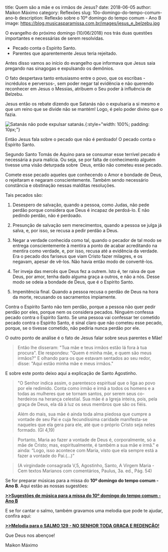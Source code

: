 title: Quem são a mãe e os irmãos de Jesus?
date: 2018-06-05
author: Maikon Máximo
category: Reflexões
slug: 10o-domingo-do-tempo-comum-ano-b
description: Reflexão sobre o 10º domingo do tempo comum - Ano B
image: https://blog.musicasparamissa.com.br/images/jesus_e_belzebu.jpg

O evangelho do próximo domingo (10/06/2018) nos trás duas questões importantes e necessárias de serem resolvidas.

- Pecado conta o Espírito Santo.
- Parentes que aparentemente Jesus teria rejeitado.

Antes disso vamos ao início do evangelho que informava que
Jesus saia pregando nas sinagogas e expulsando os demônios.

O fato despertava tanto entusiasmo entre o povo, que os escribas -incrédulos e perversos-,
sem poder negar tal evidência e não querendo reconhecer em Jesus o Messias,
atribuem o Seu poder à influência de Belzebu.

Jesus então os rebate dizendo que Satanás não o expulsaria a si mesmo
e que um reino que se divide não se mantém! Logo, é pelo poder divino que o fazia.

![Satanás não pode expulsar satanás.](https://blog.musicasparamissa.com.br/images/jesus_e_belzebu.jpg){:style="width: 100%; padding: 10px;"}

Então Jesus fala sobre o pecado que não é perdoado! O pecado conta o Espírito Santo.

Segundo Santo Tomás de Aquino para se consumar esse terrível pecado é necessária a pura malícia.
Ou seja, se por falta de conhecimento alguém tivesse uma visão deturpada sobre  Deus,
então não cometeu esse pecado.

Comete esse pecado aqueles que conhecendo o Amor e bondade de Deus,
o rejeitaram e negaram conscientemente.
Também sendo necessário constância e obstinação nessas malditas resoluções.

Tais pecados são:

1) Desespero de salvação, quando a pessoa, como Judas,
não pede perdão porque considera que Deus é incapaz de perdoá-lo.
E não pedindo perdão, não é perdoado.

2) Presunção de salvação sem merecimentos,
quando a pessoa se julga já salva, e, por isso, se recusa a pedir perdão a Deus.

3) Negar a verdade conhecida como tal,
quando o pecador de tal modo se entrega conscientemente à mentira a ponto de acabar
acreditando na mentira como verdade, e, por isso,
recusa até a evidência da verdade.
Era o pecado dos fariseus que viam Cristo fazer milagres, e os negavam,
apesar de vê-los. Não havia então modo de convertê-los.

4) Ter inveja das mercês que Deus fez a outrem.
Isto é, ter raiva de que Deus, por amor, tenha dado alguma graça a outros, e não a nós.
Desse modo se odeia a bondade de Deus, que é o Espírito Santo.

5) Impenitência final. Quando a pessoa recusa o perdão de Deus na hora da morte,
recusando os sacramentos impiamente.

Contra o Espírito Santo não tem perdão, porque a pessoa não quer pedir perdão por eles,
porque nem os considera pecados.
Ninguém confessa pecado contra o Espírito Santo.
Se uma pessoa vai confessar ter cometido pecado contra o Espírito Santo,
é sinal claro que não cometeu esse pecado, porque, se o tivesse cometido,
não pediria nunca perdão por ele.

O outro ponto de análise é o fato de Jesus falar sobre seus parentes e Mãe!

>Então lhe disseram:
"Tua mãe e teus irmãos estão lá fora à tua procura".
Ele respondeu:
"Quem é minha mãe, e quem são meus irmãos?"
E olhando para os que estavam sentados ao seu redor,
disse: "Aqui estão minha mãe e meus irmãos."

E sobre este ponto deixo aqui a explicação de Santo Agostinho.

>"O Senhor indica assim, o parentesco espiritual que o liga ao povo por ele redimido.
Conta como irmão e irmã a todos os homens e a todas as mulheres que se tornam santos,
por serem seus co-herdeiros na herança celestial.
Sua mãe é a Igreja inteira, pois, pela graça de Deus,
ela dá à luz os seus membros que são os fiéis.

>Além do mais, sua mãe é ainda toda alma piedosa que cumpre a vontade de seu Pai
e cuja fecundíssima caridade manifesta-se naqueles que ela gera para ele,
até que o próprio Cristo seja neles formado. (Gl 4,19)

>Portanto, Maria ao fazer a vontade de Deus é, corporalmente, só a mãe de Cristo;
mas, espiritualmente, é também a sua mãe e irmã."
e ainda:
“Logo, isso acontece com Maria, visto que ela sempre está a fazer a vontade do Pai.(...)”

>(A virgindade consagrada V,5, Agostinho, Santo, A Virgem Maria - Cem textos Marianos com comentários, Paulus, 3a. ed., Pág. 54)

Se for preparar músicas para a missa do **10º domingo do tempo comum - Ano B**.
Aqui estão as nossas sugestões:

[**>>Sugestões de música para a missa do 10º domingo do tempo comum - Ano B**](https://musicasparamissa.com.br/sugestoes-para/10o-domingo-do-tempo-comum-ano-b)

E se for cantar o salmo, também gravamos uma melodia que pode te ajudar, confira aqui:

[**>>Melodia para o SALMO 129 - NO SENHOR TODA GRAÇA E REDENÇÃO!**](https://musicasparamissa.com.br/musica/salmo-129-no-senhor-toda-graca-e-redencao/)

Que Deus nos abençoe!

Maikon Máximo
